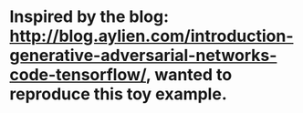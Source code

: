 # Inspired by the blog: http://blog.aylien.com/introduction-generative-adversarial-networks-code-tensorflow/, wanted to reproduce this toy example.